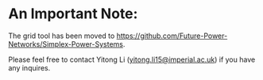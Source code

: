 # An Important Note:

The grid tool has been moved to https://github.com/Future-Power-Networks/Simplex-Power-Systems.

Please feel free to contact Yitong Li (yitong.li15@imperial.ac.uk) if you have any inquires.
